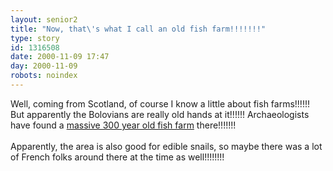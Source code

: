 ```yaml
---
layout: senior2
title: "Now, that\'s what I call an old fish farm!!!!!!!"
type: story
id: 1316508
date: 2000-11-09 17:47
day: 2000-11-09
robots: noindex
---
```

Well, coming from Scotland, of course I know a little about fish farms!!!!!! But apparently the Bolovians are really old hands at it!!!!!! Archaeologists have found a <a href="http://www.newscientist.com/dailynews/news.jsp?id=ns9999151">massive 300 year old fish farm</a> there!!!!!!! <br/> <br/>Apparently, the area is also good for edible snails, so maybe there was a lot of French folks around there at the time as well!!!!!!!!
